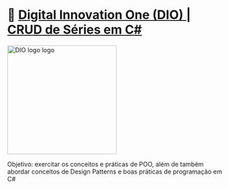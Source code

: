 # 🔗 [Digital Innovation One (DIO) | CRUD de Séries em C#](https://github.com/elizarp/dio-dotnet-poo-lab-2)
<!--![DIO logo](https://i.imgur.com/mprXgcQ.jpeg)-->
<img src="https://i.imgur.com/mprXgcQ.jpeg" alt="DIO logo logo" width="250" height="250">

Objetivo: exercitar os conceitos e práticas de POO, além de também abordar conceitos de Design Patterns e boas práticas de programação em C#
